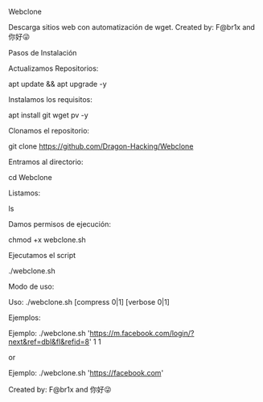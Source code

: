 Webclone

Descarga sitios web con automatización de wget.
Created by: F@br1x and 你好😜

Pasos de Instalación

Actualizamos Repositorios:

apt update && apt upgrade -y

Instalamos los requisitos:

apt install git wget pv -y

Clonamos el repositorio:


git clone https://github.com/Dragon-Hacking/Webclone

Entramos al directorio:

cd Webclone

Listamos:

ls

Damos permisos de ejecución:

chmod +x webclone.sh

Ejecutamos el script

./webclone.sh

Modo de uso:

Uso: ./webclone.sh <enlace web> [compress 0|1] [verbose 0|1]

Ejemplos:

Ejemplo: ./webclone.sh 'https://m.facebook.com/login/?next&ref=dbl&fl&refid=8' 1 1

or

Ejemplo: ./webclone.sh 'https://facebook.com'


Created by: F@br1x and 你好😜
